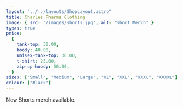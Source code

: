 ```yaml
---
layout: "../../layouts/ShopLayout.astro"
title: Charles Pharms Clothing
image: { src: "/images/shorts.jpg", alt: "short Merch" }
types: true
price:
  {
    tank-top: 30.00,
    hoody: 40.00,
    unisex-tank-top: 30.00,
    t-shirt: 25.00,
    zip-up-hoody: 50.00,
  }
sizes: ["Small", "Medium", "Large", "XL", "XXL", "XXXL", "XXXXL"]
colour: ["Black"]
---
```


New Shorts merch available.
